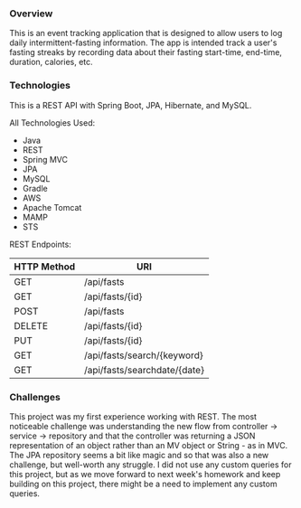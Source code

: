 ### Overview

This is an event tracking application that is designed to
allow users to log daily intermittent-fasting information. The app is intended
track a user's fasting streaks by recording data about their fasting
start-time, end-time, duration, calories, etc.

### Technologies

This is a REST API with Spring Boot, JPA, Hibernate, and MySQL.

All Technologies Used:
* Java
* REST
* Spring MVC
* JPA
* MySQL
* Gradle
* AWS
* Apache Tomcat
* MAMP
* STS


REST Endpoints:

| HTTP Method   |     URI                      |
| ------------- | -----------------------------|
| GET           | /api/fasts                   |
| GET           | /api/fasts/{id}              |
| POST          | /api/fasts                   |
| DELETE        | /api/fasts/{id}              |
| PUT           | /api/fasts/{id}              |
| GET           | /api/fasts/search/{keyword}  |
| GET           | /api/fasts/searchdate/{date} |

### Challenges

This project was my first experience working with REST. The most noticeable
challenge was understanding the new flow from controller -> service ->
repository and that the controller was returning a JSON representation of an
object rather than an MV object or String - as in MVC.  The JPA repository
seems a bit like magic and so that was also a new challenge, but well-worth
any struggle. I did not use any custom queries for this project, but as we
move forward to next week's homework and keep building on this project, there
might be a need to implement any custom queries.
